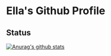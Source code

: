 # Ella's Github Profile


## Status
[![Anurag's github stats](https://github-readme-stats.vercel.app/api?username=ella-front-dev&count_private=true&hide=prs,issues,contribs&show_icons=true&theme=gruvbox)](https://github.com/anuraghazra/github-readme-stats)


<!--
**ella-front-dev/ella-front-dev** is a ✨ _special_ ✨ repository because its `README.md` (this file) appears on your GitHub profile.

Here are some ideas to get you started:

- 🔭 I’m currently working on ...
- 🌱 I’m currently learning ...
- 👯 I’m looking to collaborate on ...
- 🤔 I’m looking for help with ...
- 💬 Ask me about ...
- 📫 How to reach me: ...
- 😄 Pronouns: ...
- ⚡ Fun fact: ...
-->
